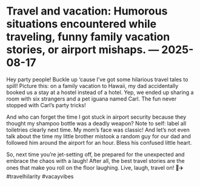 # Travel and vacation: Humorous situations encountered while traveling, funny family vacation stories, or airport mishaps. — 2025-08-17

Hey party people! Buckle up ‘cause I’ve got some hilarious travel tales to spill! Picture this: on a family vacation to Hawaii, my dad accidentally booked us a stay at a hostel instead of a hotel. Yep, we ended up sharing a room with six strangers and a pet iguana named Carl. The fun never stopped with Carl’s party tricks!

And who can forget the time I got stuck in airport security because they thought my shampoo bottle was a deadly weapon? Note to self: label all toiletries clearly next time. My mom’s face was classic! And let’s not even talk about the time my little brother mistook a random guy for our dad and followed him around the airport for an hour. Bless his confused little heart.

So, next time you’re jet-setting off, be prepared for the unexpected and embrace the chaos with a laugh! After all, the best travel stories are the ones that make you roll on the floor laughing. Live, laugh, travel on! 🌴✈️ #travelhilarity #vacayvibes
